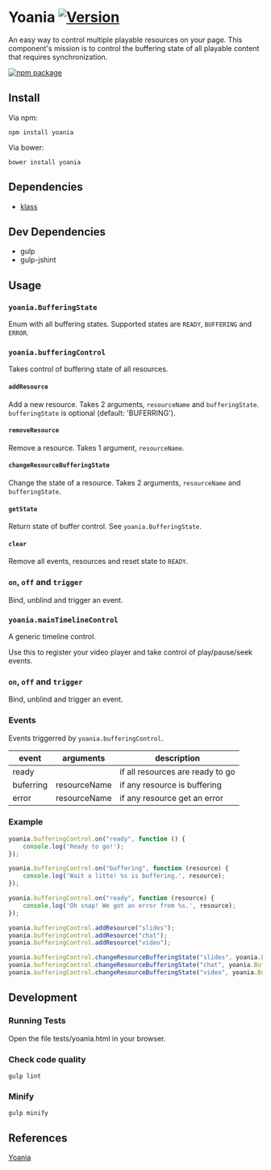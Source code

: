 # Yoania [![Version](http://img.shields.io/npm/v/yoania.svg)](https://www.npmjs.org/package/yoania)

An easy way to control multiple playable resources on your page.
This component's mission is to control the buffering state of all playable content that requires synchronization.

[![npm package](https://nodei.co/npm/yoania.png?downloads=true&downloadRank=true&stars=true)](https://nodei.co/npm/yoania/)

## Install

Via npm:

`npm install yoania`

Via bower:

`bower install yoania`

## Dependencies

- [klass](https://github.com/ded/klass)

## Dev Dependencies

- gulp
- gulp-jshint

## Usage

### `yoania.BufferingState`

Enum with all buffering states.
Supported states are `READY`, `BUFFERING` and `ERROR`.

### `yoania.bufferingControl`

Takes control of buffering state of all resources.

#### `addResource`

Add a new resource. Takes 2 arguments, `resourceName` and `bufferingState`.
`bufferingState` is optional (default: 'BUFERRING').

#### `removeResource`

Remove a resource. Takes 1 argument, `resourceName`.

#### `changeResourceBufferingState`

Change the state of a resource. Takes 2 arguments, `resourceName` and `bufferingState`.

#### `getState`

Return state of buffer control. See `yoania.BufferingState`.

#### `clear`

Remove all events, resources and reset state to `READY`.

### `on`, `off` and `trigger`

Bind, unblind and trigger an event.

### `yoania.mainTimelineControl`

A generic timeline control.

Use this to register your video player and take control of play/pause/seek events.

### `on`, `off` and `trigger`

Bind, unblind and trigger an event.

### Events

Events triggerred by `yoania.bufferingControl`.

|   event   |  arguments   |           description            |
|-----------|:------------:|----------------------------------|
| ready     |              | if all resources are ready to go |
| buferring | resourceName | if any resource is buffering     |
| error     | resourceName | if any resource get an error     |

### Example

```js
yoania.bufferingControl.on("ready", function () {
    console.log('Ready to go!');
});

yoania.bufferingControl.on("buffering", function (resource) {
    console.log('Wait a litte! %s is buffering.', resource);
});

yoania.bufferingControl.on("ready", function (resource) {
    console.log('Oh snap! We got an error from %s.', resource);
});

yoania.bufferingControl.addResource("slides");
yoania.bufferingControl.addResource("chat");
yoania.bufferingControl.addResource("video");

yoania.bufferingControl.changeResourceBufferingState("slides", yoania.BufferingState.READY);
yoania.bufferingControl.changeResourceBufferingState("chat", yoania.BufferingState.BUFFERING);
yoania.bufferingControl.changeResourceBufferingState("video", yoania.BufferingState.ERROR);
```

## Development

### Running Tests

Open the file tests/yoania.html in your browser.

### Check code quality

`gulp lint`

### Minify

`gulp minify`

## References

[Yoania](http://en.wikipedia.org/wiki/Yoania)
